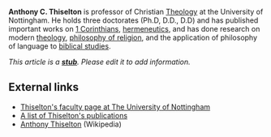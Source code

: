**Anthony C. Thiselton** is professor of Christian
[Theology](Theology "Theology") at the University of Nottingham. He
holds three doctorates (Ph.D, D.D., D.D) and has published
important works on [1 Corinthians](1_Corinthians "1 Corinthians"),
[hermeneutics](Hermeneutics "Hermeneutics"), and has done research
on modern [theology](Theology "Theology"),
[philosophy of religion](Philosophy_of_religion "Philosophy of religion"),
and the application of philosophy of language to
[biblical studies](Biblical_studies "Biblical studies").

*This article is a **[stub](http://www.theopedia.com/Category:Theopedia_stubs "Category:Theopedia stubs")**. Please edit it to add information.*
## External links

-   [Thiselton's faculty page at The University of Nottingham](http://www.nottingham.ac.uk/theology/lookup/lookup_role.php?id=NTI3MzM0&page_var=personal)
-   [A list of Thiselton's publications](http://www.nottingham.ac.uk/theology/lookup/lookup_role.php?id=NTI3MzM0&page_var=publications&pubs=all&unit_id=)
-   [Anthony Thiselton](http://en.wikipedia.org/wiki/Anthony_Thiselton "w:Anthony Thiselton")
    (Wikipedia)




